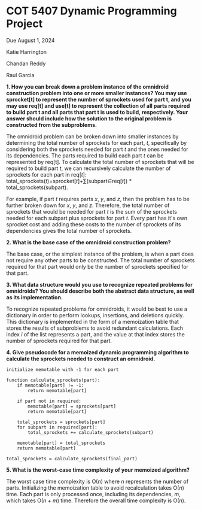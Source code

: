 # COT 5407 Dynamic Programming Project

Due August 1, 2024

Katie Harrington

Chandan Reddy

Raul Garcia

**1. How you can break down a problem instance of the omnidroid construction problem into one or more smaller instances? You may use sprocket[t] to represent the number of sprockets used for part t, and you may use req[t] and use[t] to represent the collection of all parts required to build part t and all parts that part t is used to build, respectively. Your answer should include how the solution to the original problem is constructed from the subproblems.**

The omnidroid problem can be broken down into smaller instances by determining the total number of sprockets for each part, *t*, specifically by considering both the sprockets needed for part *t* and the ones needed for its dependencies. The parts required to build each part *t* can be represented by req[t]. To calculate the total number of sprockets that will be required to build part *t*, we can recursively calculate the number of sprockets for each part in req[*t*]: total_sprockets(*t*)=sprocket[*t*]+∑(subpart∈req[*t*]) * total_sprockets(subpart).

For example, if part *t* requires parts *x*, *y*, and *z*, then the problem has to be further broken down for *x*, *y*, and *z*. Therefore, the total number of sprockets that would be needed for part *t* is the sum of the sprockets needed for each subpart plus sprockets for part *t*. Every part has it's own sprocket cost and adding these costs to the number of sprockets of its dependencies gives the total number of sprockets.

**2. What is the base case of the omnidroid construction problem?**

The base case, or the simplest instance of the problem, is when a part does not require any other parts to be constructed. The total number of sprockets required for that part would only be the number of sprockets specified for that part. 

**3. What data structure would you use to recognize repeated problems for omnidroids? You should describe both the abstract data structure, as well as its implementation.**

To recognize repeated problems for omnidroids, it would be best to use a dictionary in order to perform lookups, insertions, and deletions quickly. This dictionary is implemented in the form of a memoization table that stores the results of subproblems to avoid redundant calculations. Each index *i* of the list represents a part, and the value at that index stores the number of sprockets required for that part.

**4. Give pseudocode for a memoized dynamic programming algorithm to calculate the sprockets needed to construct an omnidroid.**

```
initialize memotable with -1 for each part

function calculate_sprockets(part):
    if memotable[part] != -1:
        return memotable[part]
    
    if part not in required:
        memotable[part] = sprockets[part]
        return memotable[part]
    
    total_sprockets = sprockets[part]
    for subpart in required[part]:
        total_sprockets += calculate_sprockets(subpart)
    
    memotable[part] = total_sprockets
    return memotable[part]

total_sprockets = calculate_sprockets(final_part)
```

**5. What is the worst-case time complexity of your memoized algorithm?**

The worst case time complexity is O(*n*) where *n* represents the number of parts. Initializing the memoization table to avoid recalculation takes O(*n*) time. Each part is only processed once, including its dependencies, *m*, which takes O(*n* + *m*) time. Therefore the overall time complexity is O(*n*).
